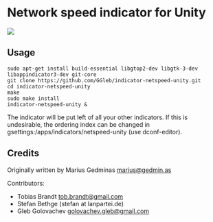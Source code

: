 Network speed indicator for Unity
=================================

![](https://raw.github.com/GGleb/indicator-netspeed-unity/master/screenshot.png)

Usage
-----

```
sudo apt-get install build-essential libgtop2-dev libgtk-3-dev libappindicator3-dev git-core
git clone https://github.com/GGleb/indicator-netspeed-unity.git
cd indicator-netspeed-unity
make
sudo make install
indicator-netspeed-unity &
```

The indicator will be put left of all your other indicators. If this is undesirable, the ordering
index can be changed in gsettings:/apps/indicators/netspeed-unity (use dconf-editor).


Credits
-------

Originally written by Marius Gedminas <marius@gedmin.as>

Contributors:

- Tobias Brandt <tob.brandt@gmail.com>
- Stefan Bethge (stefan at lanpartei.de)
- Gleb Golovachev <golovachev.gleb@gmail.com>


